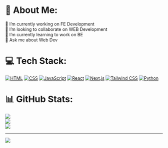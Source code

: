 # 💫 About Me:
🔭 I’m currently working on FE Development<br>👯 I’m looking to collaborate on WEB Development<br>🌱 I’m currently learning to work on BE<br>💬 Ask me about Web Dev


# 💻 Tech Stack:
[![HTML](https://img.shields.io/badge/HTML-E34F26?style=for-the-badge&logo=html5&logoColor=white)](https://developer.mozilla.org/en-US/docs/Web/HTML)
[![CSS](https://img.shields.io/badge/CSS-1572B6?style=for-the-badge&logo=csswizardry&logoColor=white)](https://developer.mozilla.org/en-US/docs/Web/CSS)
[![JavaScript](https://img.shields.io/badge/javascript-%23323330.svg?style=for-the-badge&logo=javascript&logoColor=%23F7DF1E)](https://developer.mozilla.org/en-US/docs/Web/JavaScript)
[![React](https://img.shields.io/badge/react-%2320232a.svg?style=for-the-badge&logo=react&logoColor=%2361DAFB)](https://react.dev/)
[![Next.js](https://img.shields.io/badge/Next.js-black?style=for-the-badge&logo=next.js&logoColor=white)](https://nextjs.org/)
[![Tailwind CSS](https://img.shields.io/badge/TailwindCSS-06B6D4?style=for-the-badge&logo=tailwindcss&logoColor=black)](https://tailwindcss.com/)
[![Python](https://img.shields.io/badge/python-3670A0?style=for-the-badge&logo=python&logoColor=ffdd54)](https://www.python.org/)
# 📊 GitHub Stats:
![](https://github-readme-stats.vercel.app/api?username=iamadi11&theme=dark&hide_border=false&include_all_commits=false&count_private=false)<br/>
![](https://github-readme-streak-stats.herokuapp.com/?user=iamadi11&theme=dark&hide_border=false)<br/>
![](https://github-readme-stats.vercel.app/api/top-langs/?username=iamadi11&theme=dark&hide_border=false&include_all_commits=false&count_private=false&layout=compact)

---
[![](https://visitcount.itsvg.in/api?id=iamadi11&icon=0&color=0)](https://visitcount.itsvg.in)

<!-- Proudly created with GPRM ( https://gprm.itsvg.in ) -->
